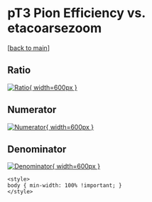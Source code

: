 # pT3 Pion Efficiency vs. etacoarsezoom

[[back to main](./)]



## Ratio

[![Ratio](../mtv/var/pT3_211_eff_etacoarsezoom.png){ width=600px }](../mtv/var/pT3_211_eff_etacoarsezoom.pdf)

## Numerator

[![Numerator](../mtv/num/pT3_211_eff_etacoarsezoom_num.png){ width=600px }](../mtv/num/pT3_211_eff_etacoarsezoom_num.pdf)

## Denominator

[![Denominator](../mtv/den/pT3_211_eff_etacoarsezoom_den.png){ width=600px }](../mtv/den/pT3_211_eff_etacoarsezoom_den.pdf)


``` {=html}
<style>
body { min-width: 100% !important; }
</style>
```
